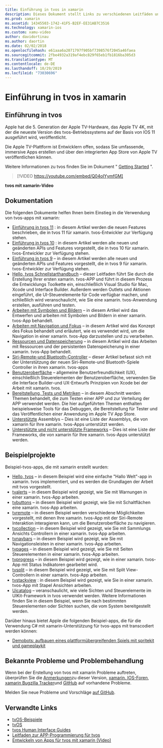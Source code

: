 ```yaml
---
title: Einführung in tvos in xamarin
description: Dieses Dokument stellt Links zu verschiedenen Leitfäden und Beispielen dar, die veranschaulichen, wie tvos-apps mit xamarin erstellt werden. In den Handbüchern werden verschiedene Features erläutert, wie z. b. die Benutzeroberflächen Entwicklung, Datenspeicherung, Symbole und vieles mehr.
ms.prod: xamarin
ms.assetid: 14345503-1742-41F5-B2EF-EE31AB7C3516
ms.technology: xamarin-ios
ms.custom: xamu-video
author: davidortinau
ms.author: daortin
ms.date: 02/02/2018
ms.openlocfilehash: e61aaa6a2071797f905bf7398576f2045a46faea
ms.sourcegitcommit: 2fbe4932a319af4ebc829f65eb1fb1816ba305d3
ms.translationtype: MT
ms.contentlocale: de-DE
ms.lasthandoff: 10/29/2019
ms.locfileid: "73030696"
---
```

# <a name="introduction-to-tvos-in-xamarin"></a>Einführung in tvos in xamarin

## <a name="introducing-tvos"></a>Einführung in tvos

Apple hat die 5. Generation der Apple TV-Hardware, das Apple TV 4K, mit der die neueste Version des tvos-Betriebssystems auf der Basis von IOS 11 ausgeführt wird, veröffentlicht.

Die Apple TV-Plattform ist Entwicklern offen, sodass Sie umfassende, immersive Apps erstellen und über den integrierten App Store von Apple TV veröffentlichen können.

Weitere Informationen zu tvos finden Sie im Dokument " [Getting Started](~/ios/tvos/get-started/index.md) ".

> [!VIDEO https://youtube.com/embed/Q04oIYymfGM]

**tvos mit xamarin-Video**

## <a name="documentation"></a>Dokumentation

Die folgenden Dokumente helfen Ihnen beim Einstieg in die Verwendung von tvos-apps mit xamarin:

- [Einführung in tvos 11](~/ios/tvos/platform/introduction-to-tvos11.md) : in diesem Artikel werden die neuen Features beschrieben, die in tvos 11 für xamarin. tvos-Entwickler zur Verfügung stehen.
- [Einführung in tvos 10](~/ios/tvos/platform/introduction-to-tvos10/index.md) : in diesem Artikel werden alle neuen und geänderten APIs und Features vorgestellt, die in tvos 10 für xamarin. tvos-Entwickler zur Verfügung stehen.
- [Einführung in tvos 9](~/ios/tvos/platform/tvos9.md) – in diesem Artikel werden alle neuen und geänderten APIs und Features vorgestellt, die in tvos 9 für xamarin. tvos-Entwickler zur Verfügung stehen. 
- [Hello, tvos Schnellstarthandbuch](~/ios/tvos/get-started/hello-tvos.md) – dieser Leitfaden führt Sie durch die Erstellung Ihrer ersten xamarin. tvos-APP und führt in diesem Prozess die Entwicklungs Toolkette ein, einschließlich Visual Studio für Mac, Xcode und Interface Builder. Außerdem werden Outlets und Aktionen eingeführt, die UI-Steuerelemente für Code verfügbar machen, und schließlich wird veranschaulicht, wie Sie eine xamarin. tvos-Anwendung erstellen, ausführen und testen.
- [Arbeiten mit Symbolen und Bildern](~/ios/tvos/app-fundamentals/icons-images.md) – in diesem Artikel wird das Entwerfen und arbeiten mit Symbolen und Bildern in einer xamarin. tvos-App behandelt.
- [Arbeiten mit Navigation und Fokus](~/ios/tvos/app-fundamentals/navigation-focus.md) – in diesem Artikel wird das Konzept des Fokus behandelt und erläutert, wie es verwendet wird, um die Navigation in einer xamarin. tvos-App darzustellen und zu verarbeiten.
- [Ressourcen und Datenspeicherung](~/ios/tvos/app-fundamentals/resources-data-storage.md) – in diesem Artikel wird das Arbeiten mit Ressourcen und der persistenten Datenspeicherung in einer xamarin. tvos-App behandelt.
- [Siri-Remote-und Bluetooth-Controller](~/ios/tvos/platform/remote-bluetooth.md) – dieser Artikel befasst sich mit der Unterstützung der neuen Siri-Remote-und Bluetooth-Spiele Controller in ihren xamarin. tvos-apps
- [Benutzeroberfläche](~/ios/tvos/user-interface/index.md) – allgemeine Benutzerfreundlichkeit (UX), einschließlich Steuerelementen der Benutzeroberfläche, verwenden Sie die Interface Builder-und UX-Entwurfs Prinzipien von Xcode bei der Arbeit mit xamarin. tvos.
- [Bereitstellung, Tests und Metriken](~/ios/tvos/deploy-test/index.md) – in diesem Abschnitt werden Themen behandelt, die zum Testen einer APP und zur Verteilung der APP verwendet werden. Die hier aufgeführten Themen enthalten beispielsweise Tools für das Debuggen, die Bereitstellung für Tester und das Veröffentlichen einer Anwendung im Apple TV App Store.
- [Unterstützte](~/ios/tvos/internals/assemblies.md) Assemblys – Dies ist eine Liste der Assemblys, die von xamarin für Ihre xamarin. tvos-Apps unterstützt werden.
- [Unterstützte und nicht unterstützte Frameworks](~/ios/tvos/internals/frameworks.md) – Dies ist eine Liste der Frameworks, die von xamarin für Ihre xamarin. tvos-Apps unterstützt werden.

## <a name="sample-projects"></a>Beispielprojekte

Beispiel-tvos-apps, die mit xamarin erstellt wurden:

- [Hello, tvos](https://docs.microsoft.com/samples/xamarin/ios-samples/tvos-hello-tvos) – in diesem Beispiel wird eine einfache "Hallo Welt"-app in xamarin. tvos implementiert, und es werden die Grundlagen der Arbeit mit tvos vorgestellt.
- [tvalerts](https://docs.microsoft.com/samples/xamarin/ios-samples/tvos-tvalerts) – in diesem Beispiel wird gezeigt, wie Sie mit Warnungen in einer xamarin. tvos-App arbeiten.
- [tvbuttons](https://docs.microsoft.com/samples/xamarin/ios-samples/tvos-tvbuttons) – in diesem Beispiel wird gezeigt, wie Sie mit Schaltflächen eine xamarin. tvos-App arbeiten.
- [tvremote](https://docs.microsoft.com/samples/xamarin/ios-samples/tvos-tvremote) – in diesem Beispiel werden verschiedene Möglichkeiten vorgestellt, mit denen Ihre xamarin. tvos-App mit der Siri-Remote Interaktion interagieren kann, um die Benutzeroberfläche zu navigieren.
- [tvcollection](https://docs.microsoft.com/samples/xamarin/ios-samples/tvos-tvcollection) – in diesem Beispiel wird gezeigt, wie Sie mit Sammlungs Ansichts Controllern in einer xamarin. tvos-App arbeiten.
- [tvnavbars](https://docs.microsoft.com/samples/xamarin/ios-samples/tvos-tvnavbars) – in diesem Beispiel wird gezeigt, wie Sie mit Navigationsleisten in einer xamarin. tvos-App arbeiten.
- [tvpages](https://docs.microsoft.com/samples/xamarin/ios-samples/tvos-tvpages) – in diesem Beispiel wird gezeigt, wie Sie mit Seiten Steuerelementen in einer xamarin. tvos-App arbeiten.
- [tvprogress](https://docs.microsoft.com/samples/xamarin/ios-samples/tvos-tvprogress) – in diesem Beispiel wird gezeigt, wie in einer xamarin. tvos-App mit Status Indikatoren gearbeitet wird.
- [tvsplit](https://docs.microsoft.com/samples/xamarin/ios-samples/tvos-tvsplit) – in diesem Beispiel wird gezeigt, wie Sie mit Split View-Controllern in einer xamarin. tvos-App arbeiten.
- [tvstackview](https://docs.microsoft.com/samples/xamarin/ios-samples/tvos-tvstackview) : in diesem Beispiel wird gezeigt, wie Sie in einer xamarin. tvos-App mit Stapel Ansichten arbeiten.
- [Uicatalog](https://docs.microsoft.com/samples/xamarin/ios-samples/tvos-uicatalog) – veranschaulicht, wie viele Sichten und Steuerelemente im UIKit-Framework in tvos verwendet werden. Weitere Informationen finden Sie in diesem Beispiel, wenn Sie nach bestimmten Steuerelementen oder Sichten suchen, die vom System bereitgestellt werden.

Darüber hinaus bietet Apple die folgenden Beispiel-apps, die für die Verwendung C# mit xamarin-Unterstützung für tvos-apps mit transcodiert werden können:

- [Demobots: aufbauen eines plattformübergreifenden Spiels mit spritekit und gameplaykit](https://developer.apple.com/library/prerelease/tvos/samplecode/DemoBots/)

## <a name="known-issues-and-troubleshooting"></a>Bekannte Probleme und Problembehandlung

Wenn bei der Erstellung von tvos mit xamarin Probleme auftreten, überprüfen Sie die [Anmerkungen](https://docs.microsoft.com/xamarin/ios/release-notes/)zu dieser Version, [xamarin. IOS-Foren](https://forums.xamarin.com/categories/ios), [xamarin Bugzilla Tracker](https://bugzilla.xamarin.com/query.cgi?product=iOS)und [GitHub](https://github.com/xamarin/xamarin-macios/issues) auf vorhandene Probleme.

Melden Sie neue Probleme und Vorschläge [auf GitHub](https://github.com/xamarin/xamarin-macios/issues).

## <a name="related-links"></a>Verwandte Links

- [tvOS-Beispiele](https://docs.microsoft.com/samples/browse/?products=xamarin&term=Xamarin.iOS+tvOS)
- [tvOS](https://developer.apple.com/tvos/)
- [tvos Human Interface Guides](https://developer.apple.com/tvos/human-interface-guidelines/)
- [Leitfaden zur APP-Programmierung für tvos](https://developer.apple.com/library/prerelease/tvos/documentation/General/Conceptual/AppleTV_PG/)
- [Entwickeln von Apps für tvos mit xamarin (Video)](https://university.xamarin.com/lightninglectures/tvos-with-xamarin)
